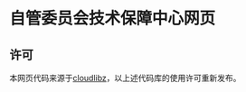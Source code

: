 # 自管委员会技术保障中心网页

## 许可

本网页代码来源于[cloudlibz](https://github.com/cloudlibz/cloudlibz.github.io)，以上述代码库的使用许可重新发布。
